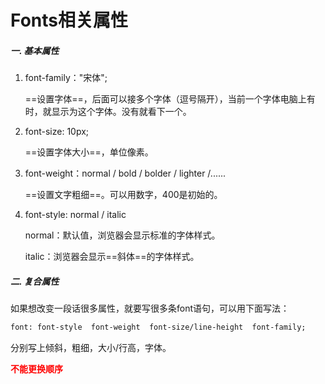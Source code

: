 # **Fonts相关属性**

##### **一.  基本属性**

1. font-family："宋体";

   ==设置字体==，后面可以接多个字体（逗号隔开），当前一个字体电脑上有时，就显示为这个字体。没有就看下一个。

   

2. font-size:  10px;

   ==设置字体大小==，单位像素。

   

3. font-weight：normal / bold / bolder / lighter /......

   ==设置文字粗细==。可以用数字，400是初始的。

   

4. font-style: normal / italic

   normal：默认值，浏览器会显示标准的字体样式。

   italic：浏览器会显示==斜体==的字体样式。

   

##### **二.  复合属性**

如果想改变一段话很多属性，就要写很多条font语句，可以用下面写法：

```html
font: font-style  font-weight  font-size/line-height  font-family;
```

分别写上倾斜，粗细，大小/行高，字体。

<font color = "red">**不能更换顺序**</font>